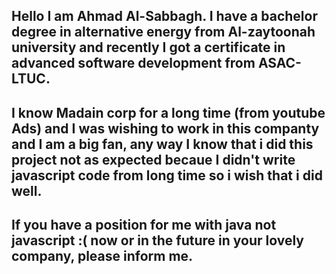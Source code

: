 ## Hello I am Ahmad Al-Sabbagh. I have a bachelor degree in alternative energy   from Al-zaytoonah university and recently I got a certificate in advanced software development from ASAC-LTUC.

## I know Madain corp  for a long time (from youtube Ads) and I was wishing to work in this companty and I am a big fan, any way I know that i did this project not as expected becaue I didn't  write javascript code from long time  so i wish that i did well.

## If you have a position for me with java not javascript :( now or in the future in your  lovely  company, please inform me.